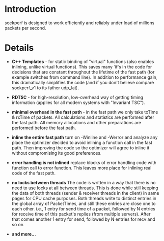 # Introduction #

sockperf is designed to work efficiently and reliably under load of millions packets per second.

# Details #

  * **C++ Templates** - for static binding of "virtual" functions (also enables inlining, unlike virtual functions).  This saves many 'if's in the code for decisions that are constant throughout the lifetime of the fast path (for example switches from command line).  In addition to performance gain, this dramatically simplifies the code (and if you don't believe compare sockperf\_v1 to its father udp\_lat).

  * **RDTSC** - for high-resolution, low-overhead way of getting timing information (applies for all modern systems with "Invariant TSC").

  * **minimal overhead in the fast path** - in the fast path we only take txTime & rxTime of packets.  All calculations and statistics are performed after the fast path.  All memory allocations and other preparations are performed before the fast path.

  * **inline the entire fast path** turn on -Winline and -Werror and analyze any place the optimizer decided to avoid inlining a function call in the fast path.  Then improving the code so the optimizer will agree to inline it without compromising its good preferences.

  * **error handling is not inlined** replace blocks of error handling code with function call to error function.  This leaves more place for inlining real code of the fast path.

  * **no locks between threads** The code is written in a way that there is no need to use locks at all between threads.  This is done while still keeping the data of both threads (sender & receiver threads in the client) in same pages for CPU cache purposes.  Both threads write to distinct entries in the global array of PacketTimes, and still these entries are close one to each other.  i.e., 1 entry for send time of a packet, followed by N entries for receive time of this packet's replies (from multiple servers).  After that comes another 1 entry for send, followed by N entries for recv and so on.

  * **and more...**